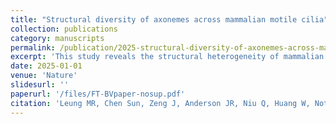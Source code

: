 ```yaml
---
title: "Structural diversity of axonemes across mammalian motile cilia"
collection: publications
category: manuscripts
permalink: /publication/2025-structural-diversity-of-axonemes-across-mammalian-motile-cilia
excerpt: 'This study reveals the structural heterogeneity of mammalian axonemes using cryo-EM, offering insights into tissue-specific ciliary architecture.'
date: 2025-01-01
venue: 'Nature'
slidesurl: ''
paperurl: '/files/FT-BVpaper-nosup.pdf'
citation: 'Leung MR, Chen Sun, Zeng J, Anderson JR, Niu Q, Huang W, Noteborn WEM, Brown A, Zeev-Ben-Mordehai T, Zhang R. (2025). &quot;Structural diversity of axonemes across mammalian motile cilia.&quot; <i>Nature</i>. 637(8048):1170–1177. https://doi.org/10.1038/s41586-024-08337-5'
---
```

